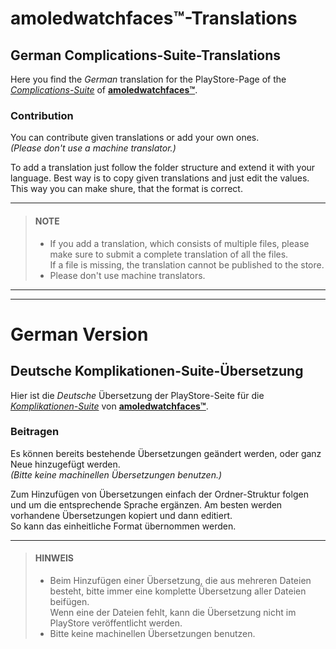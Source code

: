 # amoledwatchfaces™-Translations
## German Complications-Suite-Translations
Here you find the *German* translation for the PlayStore-Page of the *[Complications-Suite](https://play.google.com/store/apps/details?id=com.weartools.weekdayutccomp "Playstore Page")* of **[amoledwatchfaces™](https://play.google.com/store/apps/dev?id=5591589606735981545 "Playstore Page")**.

### Contribution
You can contribute given translations or add your own ones.\
*(Please don't use a machine translator.)*

To add a translation just follow the folder structure and extend it with your language. Best way is to copy given translations and just edit the values.\
This way you can make shure, that the format is correct.

---
> #### NOTE
> - If you add a translation, which consists of multiple files, please make sure to submit a complete translation of all the files.\
    If a file is missing, the translation cannot be published to the store.
> - Please don't use machine translators.
---
---
# German Version
## Deutsche Komplikationen-Suite-Übersetzung
Hier ist die *Deutsche* Übersetzung der PlayStore-Seite für die *[Komplikationen-Suite](https://play.google.com/store/apps/details?id=com.weartools.weekdayutccomp "PlayStore-Seite")* von **[amoledwatchfaces™](https://play.google.com/store/apps/dev?id=5591589606735981545 "PlayStore-Seite")**.

### Beitragen
Es können bereits bestehende Übersetzungen geändert werden, oder ganz Neue hinzugefügt werden.\
*(Bitte keine machinellen Übersetzungen benutzen.)*

Zum Hinzufügen von Übersetzungen einfach der Ordner-Struktur folgen und um die entsprechende Sprache ergänzen. Am besten werden vorhandene Übersetzungen kopiert und dann editiert.\
So kann das einheitliche Format übernommen werden.

---
> #### HINWEIS
> - Beim Hinzufügen einer Übersetzung, die aus mehreren Dateien besteht, bitte immer eine komplette Übersetzung aller Dateien beifügen.\
    Wenn eine der Dateien fehlt, kann die Übersetzung nicht im PlayStore veröffentlicht werden.
> - Bitte keine machinellen Übersetzungen benutzen.
